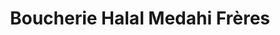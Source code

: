 ---
title: "Boucherie Halal Medahi Frères"
url: /roubaix/boucherie-halal-medahi-freres/
shop: Metzgerei
---